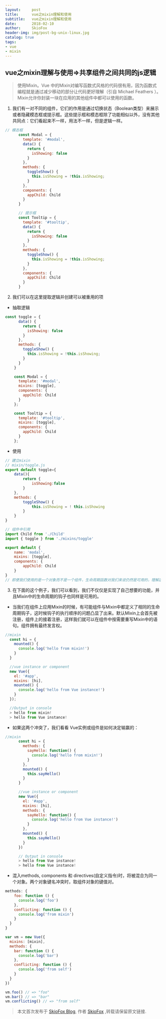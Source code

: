 ```yaml
---
layout:     post
title:      vue之mixin理解和使用
subtitle:   vue之mixin理解和使用
date:       2018-02-10
author:     SkioFox
header-img: img/post-bg-unix-linux.jpg
catalog: true
tags:
- vue
- mixin
---
```

## vue之mixin理解与使用=>共享组件之间共同的js逻辑

> 使用Mixin。Vue 中的Mixin对编写函数式风格的代码很有用，因为函数式编程就是通过减少移动的部分让代码更好理解（引自 Michael Feathers ）。Mixin允许你封装一块在应用的其他组件中都可以使用的函数。

1. 我们有一对不同的组件，它们的作用是通过切换状态（Boolean类型）来展示或者隐藏模态框或提示框。这些提示框和模态框除了功能相似以外，没有其他共同点：它们看起来不一样，用法不一样，但是逻辑一样。
```js
// 模态框
      const Modal = {
        template: '#modal',
        data() {
          return {
            isShowing: false
          }
        },
        methods: {
          toggleShow() {
            this.isShowing = !this.isShowing;
          }
        },
        components: {
          appChild: Child
        }
      }

      // 提示框
      const Tooltip = {
        template: '#tooltip',
        data() {
          return {
            isShowing: false
          }
        },
        methods: {
          toggleShow() {
            this.isShowing = !this.isShowing;
          }
        },
        components: {
          appChild: Child
        }
      }
```
2. 我们可以在这里提取逻辑并创建可以被重用的项

  - 抽取逻辑

```js
const toggle = {
      data() {
        return {
          isShowing: false
        }
      },
      methods: {
        toggleShow() {
          this.isShowing = !this.isShowing;
        }
      }
    }

    const Modal = {
      template: '#modal',
      mixins: [toggle],
      components: {
        appChild: Child
      }
    };

    const Tooltip = {
      template: '#tooltip',
      mixins: [toggle],
      components: {
        appChild: Child
      }
    };
```
- 使用

```js
// 建立mixin
// mixin/toggle.js
export default toggle={
    data(){
        return {
            isShowing:false
        }
    },
    methods: {
        toggleShow() {
            this.isShowing = ! this.isShowing
        }
    }
}

```
```js
// 组件中引用
import Child from './Child'
import { toggle } from './mixins/toggle'

export default {
    name: 'modal',
    mixins: [toggle],
    components: {
        appChild: Child
    }
}
// 即便我们使用的是一个对象而不是一个组件，生命周期函数对我们来说仍然是可用的，理解这点很重要。我们也可以这里使用mounted()钩子函数，它将被应用于组件的生命周期上。
```
3. 在下面的这个例子，我们可以看到，我们不仅仅是实现了自己想要的功能，并且Mixin中的生命周期的钩子也同样是可用的。

- 当我们在组件上应用Mixin的时候，有可能组件与Mixin中都定义了相同的生命周期钩子，这时候钩子的执行顺序的问题凸显了出来。默认Mixin上会首先被注册，组件上的接着注册，这样我们就可以在组件中按需要重写Mixin中的语句。组件拥有最终发言权。

```js
//mixin
  const hi = {
    mounted() {
      console.log('hello from mixin!')
    }
  }

  //vue instance or component
  new Vue({
    el: '#app',
    mixins: [hi],
    mounted() {
      console.log('hello from Vue instance!')
    }
  });

  //Output in console
  > hello from mixin!
  > hello from Vue instance!
```
-  如果这两个冲突了，我们看看 Vue实例或组件是如何决定输赢的：
```js
//mixin
      const hi = {
        methods: {
          sayHello: function() {
            console.log('hello from mixin!')
          }
        },
        mounted() {
          this.sayHello()
        }
      }

      //vue instance or component
      new Vue({
        el: '#app',
        mixins: [hi],
        methods: {
          sayHello: function() {
            console.log('hello from Vue instance!')
          }
        },
        mounted() {
          this.sayHello()
        }
      })

      // Output in console
      > hello from Vue instance!
      > hello from Vue instance!
```
- 混入methods, components 和 directives(自定义指令)时，将被混合为同一个对象。两个对象键名冲突时，取组件对象的键值对。
```js
methods: {
    foo: function () {
      console.log('foo')
    },
    conflicting: function () {
      console.log('from mixin')
    }
  }
}

var vm = new Vue({
  mixins: [mixin],
  methods: {
    bar: function () {
      console.log('bar')
    },
    conflicting: function () {
      console.log('from self')
    }
  }
})

vm.foo() // => "foo"
vm.bar() // => "bar"
vm.conflicting() // => "from self"

```

> 本文首次发布于 [SkioFox Blog](http://blog.skiofox.top), 作者 [SkioFox](https://github.com/LoverFancy/) ,转载请保留原文链接.